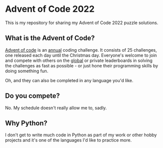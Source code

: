 # Advent of Code 2022

This is my repository for sharing my Advent of Code 2022 puzzle solutions.

## What is the Advent of Code?

[Advent of code](https://adventofcode.com/2022/about) is an [annual](https://adventofcode.com/2022/events) coding challenge. It consists of 25 challenges, one released each day until the Christmas day. Everyone's welcome to join and compete with others on the [global](https://adventofcode.com/2022/leaderboard) or private leaderboards in solving the challenges as fast as possible - or just hone their programming skills by doing something fun.

Oh, and they can also be completed in any language you'd like.

## Do you compete?

No. My schedule doesn't really allow me to, sadly.

## Why Python?

I don't get to write much code in Python as part of my work or other hobby projects and it's one of the languages I'd like to practice more.
